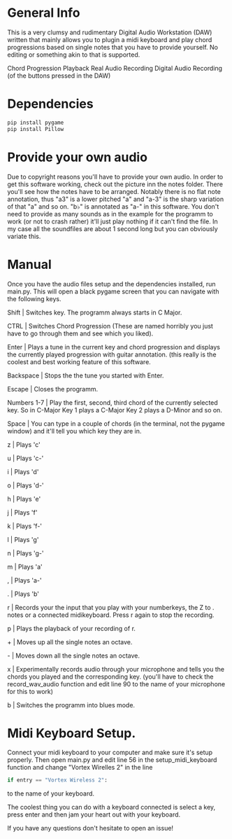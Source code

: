 # General Info

This is a very clumsy and rudimentary Digital Audio Workstation (DAW) written that mainly allows you to plugin a midi keyboard and play chord progressions based on single notes that you have to provide yourself.
No editing or something akin to that is supported.

Chord Progression Playback
Real Audio Recording
Digital Audio Recording (of the buttons pressed in the DAW)

# Dependencies

```bash
pip install pygame
pip install Pillow

```
# Provide your own audio
Due to copyright reasons you'll have to provide your own audio.
In order to get this software working, check out the picture inn the notes folder.
There you'll see how the notes have to be arranged.
Notably there is no flat note annotation, thus "a3" is a lower pitched "a" and "a-3" is the sharp variation of that "a" and so on. "b♭" is annotated as "a-" in this software.
You don't need to provide as many sounds as in the example for the programm to work (or not to crash rather) it'll just play nothing if it can't find the file.
In my case all the soundfiles are about 1 second long but you can obviously variate this.

# Manual

Once you have the audio files setup and the dependencies installed, run main.py.
This will open a black pygame screen that you can navigate with the following keys.

Shift | Switches key. The programm always starts in C Major.

CTRL | Switches Chord Progression (These are named horribly you just have to go through them and see which you liked).

Enter | Plays a tune in the current key and chord progression and displays the currently played progression with guitar annotation. (this really is the coolest and best working feature of this software.

Backspace | Stops the the tune you started with Enter.

Escape | Closes the programm.

Numbers 1-7 | Play the first, second, third chord of the currently selected key. So in C-Major Key 1 plays a C-Major Key 2 plays a D-Minor and so on.

Space | You can type in a couple of chords (in the terminal, not the pygame window) and it'll tell you which key they are in.

z | Plays 'c'

u | Plays 'c-'

i | Plays 'd'

o | Plays 'd-'

h | Plays 'e'

j | Plays 'f'

k | Plays 'f-'

l | Plays 'g'

n | Plays 'g-'

m | Plays 'a'

, | Plays 'a-'

. | Plays 'b'

r | Records your the input that you play with your numberkeys, the Z to . notes or a connected midikeyboard. Press r again to stop the recording.

p | Plays the playback of your recording of r.

\+ | Moves up all the single notes an octave.

\- | Moves down all the single notes an octave.

x | Experimentally records audio through your microphone and tells you the chords you played and the corresponding key.  (you'll have to check the record_wav_audio function and edit line 90 to the name of your microphone for this to work)

b | Switches the programm into blues mode.

# Midi Keyboard Setup.

Connect your midi keyboard to your computer and make sure it's setup properly.
Then open main.py and edit line 56 in the setup_midi_keyboard function and change "Vortex Wirelles 2" in the line
```python
if entry == "Vortex Wireless 2":
```
to the name of your keyboard.

The coolest thing you can do with a keyboard connected is select a key, press enter and then jam your heart out with your keyboard.

If you have any questions don't hesitate to open an issue!
